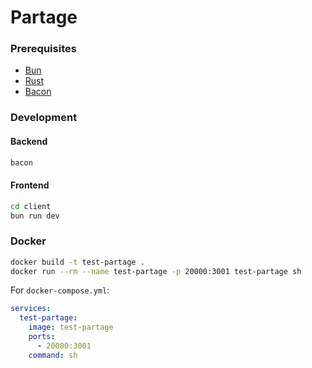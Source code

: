 # Partage

### Prerequisites

- [Bun](https://bun.sh/)
- [Rust](https://www.rust-lang.org/tools/install)
- [Bacon](https://dystroy.org/bacon/)

### Development

#### Backend

```bash
bacon
```

#### Frontend

```bash
cd client
bun run dev
```

### Docker

```bash
docker build -t test-partage .
docker run --rm --name test-partage -p 20000:3001 test-partage sh
```

For `docker-compose.yml`:

```yaml
services:
  test-partage:
    image: test-partage
    ports:
      - 20000:3001
    command: sh
```
